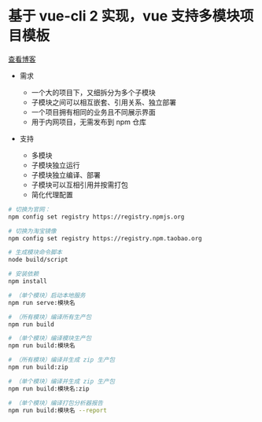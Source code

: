 # 基于 vue-cli 2 实现，vue 支持多模块项目模板

[查看博客](https://blog.csdn.net/xlz26296/article/details/79133441)

* 需求
  * 一个大的项目下，又细拆分为多个子模块
  * 子模块之间可以相互嵌套、引用关系、独立部署
  * 一个项目拥有相同的业务且不同展示界面
  * 用于内网项目，无需发布到 npm 仓库

* 支持
  * 多模块
  * 子模块独立运行
  * 子模块独立编译、部署
  * 子模块可以互相引用并按需打包
  * 简化代理配置

``` bash
# 切换为官网：
npm config set registry https://registry.npmjs.org

# 切换为淘宝镜像
npm config set registry https://registry.npm.taobao.org

# 生成模块命令脚本
node build/script

# 安装依赖
npm install

# （单个模块）启动本地服务
npm run serve:模块名

# （所有模块）编译所有生产包
npm run build

# （单个模块）编译模块生产包
npm run build:模块名

# （所有模块）编译并生成 zip 生产包
npm run build:zip

# （单个模块）编译并生成 zip 生产包
npm run build:模块名:zip

# （单个模块）编译打包分析器报告
npm run build:模块名 --report
```
